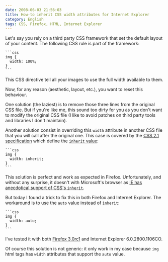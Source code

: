 ```yaml
---
date: 2008-06-03 21:56:03
title: How-to inherit CSS width attributes for Internet Explorer
category: English
tags: CSS, Firefox, HTML, Internet Explorer
---
```


Let's say you rely on a third party CSS framework that set the default layout of
your content. The following CSS rule is part of the framework:

    ```css
    img {
      width: 100%;
    }
    ```

This CSS directive tell all your images to use the full width available to them.

Now, for any reason (aesthetic, layout, etc.), you want to reset this behaviour.

One solution (the laziest) is to remove those three lines from the original CSS
file. But if you're like me, this sound too dirty for you as you don't want to
modify the original CSS file (I like to avoid patches on third party tools and
                              libraries I don't maintain).

Another solution consist in overriding this `width` attribute in another CSS
file that you will call after the original one. This case is covered by the
[CSS 2.1 specification](https://www.w3.org/TR/CSS21/) which define the
[`inherit` value](https://www.w3.org/TR/CSS21/cascade.html#value-def-inherit):

    ```css
    img {
      width: inherit;
    }
    ```

This solution is perfect and work as expected in Firefox. Unfortunately, and
without any surprise, it doesn't with Microsoft's browser as
[IE has anecdotical support of CSS's `inherit`](https://www.sitepoint.com/blogs/2007/11/22/in-all-fairness-%e2%80%a6-internet-explorer-still-stinks/).

But today I found a trick to fix this in both Firefox and Internet Explorer. The
workaround is to use the `auto` value instead of `inherit`:

    ```css
    img {
      width: auto;
    }
    ```

I've tested it with both
[Firefox 3.0rc1](https://blog.mozilla.com/blog/2008/05/20/firefox-3-release-candidate-now-available-for-download/)
and Internet Explorer 6.0.2800.1106CO.

Of course this solution is not generic: it only work in my case because `img`
html tags has `width` attributes that support the `auto` value.

